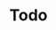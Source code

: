 ---
id: pvBAuzZ1muCVA2Jf0hVpD
title: Todo
desc: ''
updated: 1635308350243
created: 1634716840385
---